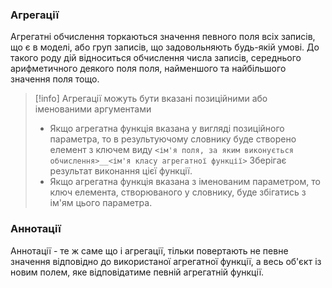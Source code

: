 ### Агрегації
Агрегатні обчислення торкаються значення певного поля всіх записів, що є в моделі, або груп записів, що задовольняють будь-якій умові. До такого роду дій відноситься обчислення числа записів, середнього арифметичного деякого поля поля, найменшого та найбільшого значення поля тощо.

> [!info] Агрегації можуть бути вказані позиційними або іменованими аргументами
> - Якщо агрегатна функція вказана у вигляді позиційного параметра, то в результуючому словнику буде створено елемент з ключем виду `<ім'я поля, за яким виконується обчислення>__<ім'я класу агрегатної функції>` Зберігає результат виконання цієї функції.
> - Якщо агрегатна функція вказана з іменованим параметром, то ключ елемента, створюваного у словнику, буде збігатись з ім'ям цього параметра.

### Аннотації
Аннотації - те ж саме що і агрегації, тільки повертають не певне значення відповідно до використаної агрегатної функції, а весь об'єкт із новим полем, яке відповідатиме певній агрегатній функції.